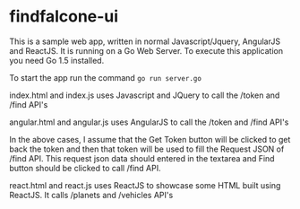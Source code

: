 # findfalcone-ui

This is a sample web app, written in normal Javascript/Jquery, AngularJS and ReactJS. It is running on a Go Web Server. To execute this application you need Go 1.5 installed.

To start the app run the command `go run server.go`

index.html and index.js uses Javascript and JQuery to call the  /token and /find API's

angular.html and angular.js uses AngularJS to call the /token and /find API's

In the above cases, I assume that the Get Token button will be clicked to get back the token and then that token will be used to fill the Request JSON of /find API. This request json data should entered in the textarea and Find button should be clicked to call /find API.



react.html and react.js uses ReactJS to showcase some HTML built using ReactJS. It calls /planets and /vehicles API's 


